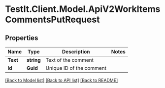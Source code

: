 # TestIt.Client.Model.ApiV2WorkItemsCommentsPutRequest

## Properties

Name | Type | Description | Notes
------------ | ------------- | ------------- | -------------
**Text** | **string** | Text of the comment | 
**Id** | **Guid** | Unique ID of the comment | 

[[Back to Model list]](../README.md#documentation-for-models) [[Back to API list]](../README.md#documentation-for-api-endpoints) [[Back to README]](../README.md)

